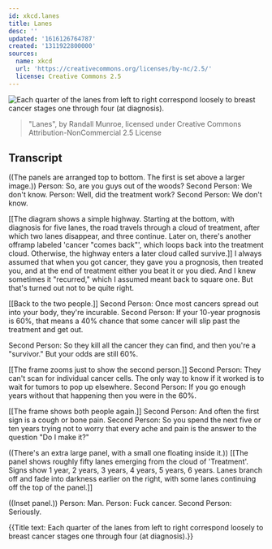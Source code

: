 ```yaml
---
id: xkcd.lanes
title: Lanes
desc: ''
updated: '1616126764787'
created: '1311922800000'
sources:
  name: xkcd
  url: 'https://creativecommons.org/licenses/by-nc/2.5/'
  license: Creative Commons 2.5
---
```

![Each quarter of the lanes from left to right correspond loosely to breast cancer stages one through four (at diagnosis).](https://imgs.xkcd.com/comics/lanes.png)
> "Lanes", by Randall Munroe, licensed under Creative Commons Attribution-NonCommercial 2.5 License

## Transcript
((The panels are arranged top to bottom.  The first is set above a larger image.))
Person: So, are you guys out of the woods?
Second Person: We don't know.
Person: Well, did the treatment work?
Second Person: We don't know.

[[The diagram shows a simple highway.  Starting at the bottom, with diagnosis for five lanes, the road travels through a cloud of treatment, after which two lanes disappear, and three continue.  Later on, there's another offramp labeled 'cancer "comes back"', which loops back into the treatment cloud.  Otherwise, the highway enters a later cloud called survive.]]
I always assumed that when you got cancer, they gave you a prognosis, then treated you, and at the end of treatment either you beat it or you died.
And I knew sometimes it "recurred," which I assumed meant back to square one.
But that's turned out not to be quite right.

[[Back to the two people.]]
Second Person: Once most cancers spread out into your body, they're incurable.
Second Person: If your 10-year prognosis is 60%, that means a 40% chance that some cancer will slip past the treatment and get out.

Second Person: So they kill all the cancer they can find, and then you're a "survivor."  But your odds are still 60%.

[[The frame zooms just to show the second person.]]
Second Person: They can't scan for individual cancer cells.  The only way to know if it worked is to wait for tumors to pop up elsewhere.
Second Person: If you go enough years without that happening then you were in the 60%.

[[The frame shows both people again.]]
Second Person: And often the first sign is a cough or bone pain.
Second Person: So you spend the next five or ten years trying not to worry that every ache and pain is the answer to the question "Do I make it?"

((There's an extra large panel, with a small one floating inside it.))
[[The panel shows roughly fifty lanes emerging from the cloud of 'Treatment'.  Signs show 1 year, 2 years, 3 years, 4 years, 5 years, 6 years.  Lanes branch off and fade into darkness earlier on the right, with some lanes continuing off the top of the panel.]]

((Inset panel.))
Person: Man.
Person: Fuck cancer.
Second Person: 
Seriously.


{{Title text: Each quarter of the lanes from left to right correspond loosely to breast cancer stages one through four (at diagnosis).}}
